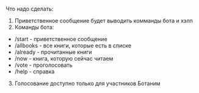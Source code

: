 Что надо сделать:

1. Приветственное сообщение будет выводить комманды бота и хэлп
2. Команды бота:
 - /start - приветственное сообщение
 - /allbooks - все книги, которые есть в списке 
 - /already - прочитанные книги
 - /now - книга, которую сейчас читаем
 - /vote - проголосовать
 - /help - справка

3. Голосование доступно только для участников Ботаним

